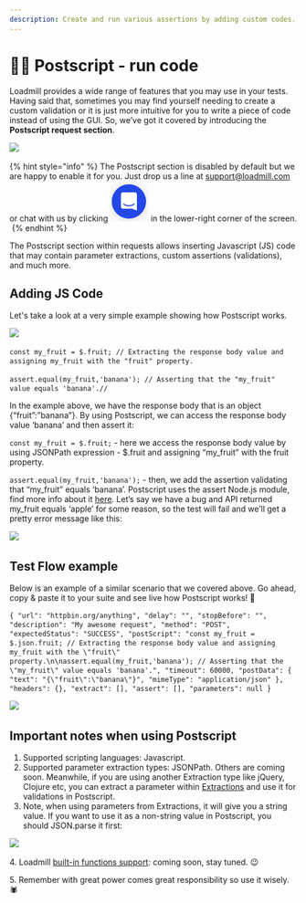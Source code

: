 ```yaml
---
description: Create and run various assertions by adding custom codes.
---
```


# 🧑‍💻 Postscript - run code

Loadmill provides a wide range of features that you may use in your tests. Having said that, sometimes you may find yourself needing to create a custom validation or it is just more intuitive for you to write a piece of code instead of using the GUI. So, we’ve got it covered by introducing the **Postscript request section**.

![](https://lh5.googleusercontent.com/qcowbEw9nw5WRcTLS5QzqP8GEajDzuq6yUFEEWgmrncusOg7KbjAstMTmxENHVTIgHmuwvXOBfmQ9GcngXgNNYxAU6x2ALwDyBsvz6MmiDytC22Ifa69A-x4DQ1240zsExdHxX2-=s0)

{% hint style="info" %}
The Postscript section is disabled by default but we are happy to enable it for you. Just drop us a line at support@loadmill.com or chat with us by clicking ![](../../.gitbook/assets/screen-shot-2021-08-29-at-11.46.36.png) in the lower-right corner of the screen. ‌
{% endhint %}

The Postscript section within requests allows inserting Javascript (JS) code that may contain parameter extractions, custom assertions (validations), and much more. ‌

## Adding JS Code ‌

Let's take a look at a very simple example showing how Postscript works. ‌

![](https://lh5.googleusercontent.com/U1nhOMSrsNoZIn7ABYftItHeOqfKsWGL\_H5ni54brdvFGt5kdj9D5qK-L4aRirQXOW3hqHxmX1wLmCgbWGCR2qzwamqJPuEPv6NS5w9MtjSZQ3Qo3A8akk8gosooNs06AvXu6ijM=s0)

```
const my_fruit = $.fruit; // Extracting the response body value and assigning my_fruit with the "fruit" property. 

assert.equal(my_fruit,'banana'); // Asserting that the "my_fruit" value equals 'banana'.// 
```

In the example above, we have the response body that is an object {“fruit”:”banana”}. By using Postscript, we can access the response body value ‘banana’ and then assert it:

`const my_fruit = $.fruit;` - here we access the response body value by using JSONPath expression - $.fruit and assigning “my\_fruit” with the fruit property.

`assert.equal(my_fruit,'banana');` - then, we add the assertion validating that “my\_fruit” equals ‘banana’. Postscript uses the assert Node.js module, find more info about it [here](https://nodejs.org/api/assert.html). Let’s say we have a bug and API returned my\_fruit equals ‘apple’ for some reason, so the test will fail and we’ll get a pretty error message like this:

![](https://lh4.googleusercontent.com/5YBmZMHNZzksAHzDsp\_EVCyC6mYmx36lX5Jv1ILxUpETyAtnUR5DzHqeoB-fGTVS0M0SCbqFTIR9MKmF5eHYV\_-q7HFWllRVm2DuWw4gJgKiKq55qrx2BwnbT6nxKPYT7DFJj-sS=s0)

## Test Flow example

Below is an example of a similar scenario that we covered above. Go ahead, copy & paste it to your suite and see live how Postscript works! :tada:

```
{ "url": "httpbin.org/anything", "delay": "", "stopBefore": "", "description": "My awesome request", "method": "POST", "expectedStatus": "SUCCESS", "postScript": "const my_fruit = $.json.fruit; // Extracting the response body value and assigning my_fruit with the \"fruit\" property.\n\nassert.equal(my_fruit,'banana'); // Asserting that the \"my_fruit\" value equals 'banana'.", "timeout": 60000, "postData": { "text": "{\"fruit\":\"banana\"}", "mimeType": "application/json" }, "headers": {}, "extract": [], "assert": [], "parameters": null }
```

![](../../.gitbook/assets/video1880224113-online-video-cut.gif)

## Important notes when using Postscript ‌

1. Supported scripting languages: Javascript.
2. Supported parameter extraction types: JSONPath. Others are coming soon. Meanwhile, if you are using another Extraction type like jQuery, Clojure etc, you can extract a parameter within [Extractions](https://docs.loadmill.com/api-testing/test-suite-editor/set-parameters-extractions) and use it for validations in Postscript.
3. Note, when using parameters from Extractions, it will give you a string value. If you want to use it as a non-string value in Postscript, you should JSON.parse it first:

![](https://lh6.googleusercontent.com/DlWImjRmBlRIoi6M3TyX\_moUe4aWi5GPm1M9dEybYrl3\_0VA8S\_dL2Bv3rVUrq1QyaqXR2m8RsUJVeIZfKUKGyskXIgZjYAFfJtndO6grfDzZufFH17bGxbpKKuGS6NMYRMHng17=s0)

4\. Loadmill [built-in functions support](https://docs.loadmill.com/api-testing/test-suite-editor/functions): coming soon, stay tuned. 😉

5\. Remember with great power comes great responsibility so use it wisely. 🕷
